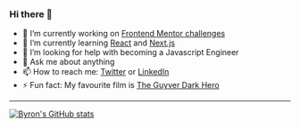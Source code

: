 ### Hi there 👋

- 🔭 I’m currently working on [Frontend Mentor challenges](https://www.frontendmentor.io/profile/byronbyron/solutions)
- 🌱 I’m currently learning [React](https://reactjs.org/) and [Next.js](https://nextjs.org/)
- 🤔 I’m looking for help with becoming a Javascript Engineer
- 💬 Ask me about anything
- 📫 How to reach me: [Twitter](https://twitter.com/bwalkermills) or [LinkedIn](https://www.linkedin.com/in/bwalkermills/)
- ⚡ Fun fact: My favourite film is [The Guyver Dark Hero](https://www.imdb.com/title/tt0109965/)

---

[![Byron's GitHub stats](https://github-readme-stats.vercel.app/api?username=byronbyron&show_icons=true&hide_border=true&theme=dark)](https://github.com/anuraghazra/github-readme-stats)

